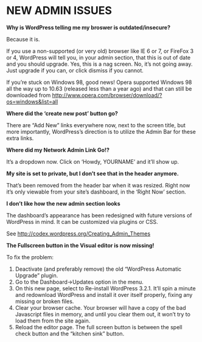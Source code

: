 # NEW ADMIN ISSUES

**Why is WordPress telling me my broswer is outdated/insecure?**

Because it is.

If you use a non-supported (or very old) browser like IE 6 or 7, or FireFox 3 or 4, WordPress will tell you, in your admin section, that this is out of date and you should upgrade. Yes, this is a nag screen. No, it’s not going away. Just upgrade if you can, or click dismiss if you cannot.

If you’re stuck on Windows 98, good news! Opera supported Windows 98 all the way up to 10.63 (released less than a year ago) and that can still be downloaded from http://www.opera.com/browser/download/?os=windows&list=all

**Where did the ‘create new post’ button go?**

There are “Add New” links everywhere now, next to the screen title, but more importantly, WordPress’s direction is to utilize the Admin Bar for these extra links.

**Where did my Network Admin Link Go!?**

It’s a dropdown now. Click on ‘Howdy, YOURNAME’ and it’ll show up.

**My site is set to private, but I don’t see that in the header anymore.**

That’s been removed from the header bar when it was resized. Right now it’s only viewable from your site’s dashboard, in the ‘Right Now’ section.

**I don’t like how the new admin section looks**

The dashboard’s appearance has been redesigned with future versions of WordPress in mind. It can be customized via plugins or CSS.

See http://codex.wordpress.org/Creating_Admin_Themes

**The Fullscreen button in the Visual editor is now missing!**

To fix the problem:

1. Deactivate (and preferably remove) the old “WordPress Automatic Upgrade” plugin.
2. Go to the Dashboard->Updates option in the menu.
3. On this new page, select to Re-install WordPress 3.2.1. It’ll spin a minute and redownload WordPress and install it over itself properly, fixing any missing or broken files.
4. Clear your browser cache. Your browser will have a copy of the bad Javascript files in memory, and until you clear them out, it won’t try to load them from the site again.
5. Reload the editor page. The full screen button is between the spell check button and the “kitchen sink” button.